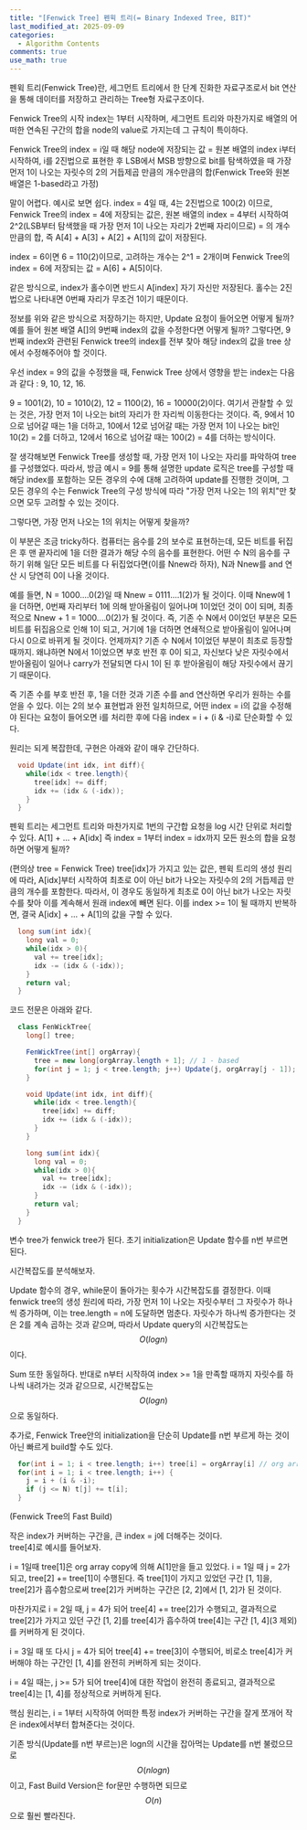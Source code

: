 ```yaml
---
title: "[Fenwick Tree] 펜윅 트리(= Binary Indexed Tree, BIT)"
last_modified_at: 2025-09-09
categories:
  - Algorithm Contents
comments: true
use_math: true
---
```

  
펜윅 트리(Fenwick Tree)란, 세그먼트 트리에서 한 단계 진화한 자료구조로서 bit 연산을 통해 데이터를 저장하고 관리하는 Tree형 자료구조이다.  
  
Fenwick Tree의 시작 index는 1부터 시작하며, 세그먼트 트리와 마찬가지로 배열의 어떠한 연속된 구간의 합을 node의 value로 가지는데 그 규칙이 특이하다.  
  
Fenwick Tree의 index = i일 때 해당 node에 저장되는 값 = 원본 배열의 index i부터 시작하여, i를 2진법으로 표현한 후 LSB에서 MSB 방향으로 bit를 탐색하였을 때 가장 먼저 1이 나오는 자릿수의 2의 거듭제곱 만큼의 개수만큼의 합(Fenwick Tree와 원본 배열은 1-based라고 가정)  
  
말이 어렵다. 예시로 보면 쉽다. index = 4일 때, 4는 2진법으로 100(2) 이므로, Fenwick Tree의 index = 4에 저장되는 값은, 원본 배열의 index = 4부터 시작하여 2^2(LSB부터 탐색했을 때 가장 먼저 1이 나오는 자리가 2번째 자리이므로) = 의 개수만큼의 합, 즉 A[4] + A[3] + A[2] + A[1]의 값이 저장된다.  
  
index = 6이면 6 = 110(2)이므로, 고려하는 개수는 2^1 = 2개이며 Fenwick Tree의 index = 6에 저장되는 값 = A[6] + A[5]이다.  
  
같은 방식으로, index가 홀수이면 반드시 A[index] 자기 자신만 저장된다. 홀수는 2진법으로 나타내면 0번째 자리가 무조건 1이기 때문이다.  
  
정보를 위와 같은 방식으로 저장하기는 하지만, Update 요청이 들어오면 어떻게 될까? 예를 들어 원본 배열 A[]의 9번째 index의 값을 수정한다면 어떻게 될까? 그렇다면, 9번째 index와 관련된 Fenwick tree의 index를 전부 찾아 해당 index의 값을 tree 상에서 수정해주어야 할 것이다.  
  
우선 index = 9의 값을 수정했을 때, Fenwick Tree 상에서 영향을 받는 index는 다음과 같다 : 9, 10, 12, 16.  
  
9 = 1001(2), 10 = 1010(2), 12 = 1100(2), 16 = 10000(2)이다. 여기서 관찰할 수 있는 것은, 가장 먼저 1이 나오는 bit의 자리가 한 자리씩 이동한다는 것이다. 즉, 9에서 10으로 넘어갈 때는 1을 더하고, 10에서 12로 넘어갈 때는 가장 먼저 1이 나오는 bit인 10(2) = 2를 더하고, 12에서 16으로 넘어갈 때는 100(2) = 4를 더하는 방식이다.  
  
잘 생각해보면 Fenwick Tree를 생성할 때, 가장 먼저 1이 나오는 자리를 파악하여 tree를 구성했었다. 따라서, 방금 예시 = 9를 통해 설명한 update 로직은 tree를 구성할 때 해당 index를 포함하는 모든 경우의 수에 대해 고려하여 update를 진행한 것이며, 그 모든 경우의 수는 Fenwick Tree의 구성 방식에 따라 "가장 먼저 나오는 1의 위치"만 찾으면 모두 고려할 수 있는 것이다.  
  
그렇다면, 가장 먼저 나오는 1의 위치는 어떻게 찾을까?  
  
이 부분은 조금 tricky하다. 컴퓨터는 음수를 2의 보수로 표현하는데, 모든 비트를 뒤집은 후 맨 끝자리에 1을 더한 결과가 해당 수의 음수를 표현한다. 어떤 수 N의 음수를 구하기 위해 일단 모든 비트를 다 뒤집었다면(이를 Nnew라 하자), N과 Nnew를 and 연산 시 당연히 0이 나올 것이다.  
  
예를 들면, N = 1000....0(2)일 때 Nnew = 0111....1(2)가 될 것이다. 이때 Nnew에 1을 더하면, 0번째 자리부터 1에 의해 받아올림이 일어나며 1이었던 것이 0이 되며, 최종적으로 Nnew + 1 = 1000....0(2)가 될 것이다. 즉, 기존 수 N에서 0이었던 부분은 모든 비트를 뒤집음으로 인해 1이 되고, 거기에 1을 더하면 연쇄적으로 받아올림이 일어나며 다시 0으로 바뀌게 될 것이다. 언제까지? 기존 수 N에서 1이었던 부분이 최초로 등장할 때까지. 왜냐하면 N에서 1이었으면 부호 반전 후 0이 되고, 자신보다 낮은 자릿수에서 받아올림이 일어나 carry가 전달되면 다시 1이 된 후 받아올림이 해당 자릿수에서 끊기기 때문이다.  
  
즉 기존 수를 부호 반전 후, 1을 더한 것과 기존 수를 and 연산하면 우리가 원하는 수를 얻을 수 있다. 이는 2의 보수 표현법과 완전 일치하므로, 어떤 index = i의 값을 수정해야 된다는 요청이 들어오면 i를 처리한 후에 다음 index = i + (i & -i)로 단순화할 수 있다.  
  
원리는 되게 복잡한데, 구현은 아래와 같이 매우 간단하다.  
```java
  void Update(int idx, int diff){
    while(idx < tree.length){
      tree[idx] += diff;
      idx += (idx & (-idx));
    }
  }  
```  
  
펜윅 트리는 세그먼트 트리와 마찬가지로 1번의 구간합 요청을 log 시간 단위로 처리할 수 있다. A[1] + ... + A[idx] 즉 index = 1부터 index = idx까지 모든 원소의 합을 요청하면 어떻게 될까?  
  
(편의상 tree = Fenwick Tree) tree[idx]가 가지고 있는 값은, 펜윅 트리의 생성 원리에 따라, A[idx]부터 시작하여 최초로 0이 아닌 bit가 나오는 자릿수의 2의 거듭제곱 만큼의 개수를 포함한다. 따라서, 이 경우도 동일하게 최초로 0이 아닌 bit가 나오는 자릿수를 찾아 이를 계속해서 원래 index에 빼면 된다. 이를 index >= 1이 될 때까지 반복하면, 결국 A[idx] + ... + A[1]의 값을 구할 수 있다.  
```java
  long sum(int idx){
    long val = 0;
    while(idx > 0){
      val += tree[idx];
      idx -= (idx & (-idx));
    }
    return val;
  } 
```  
  
코드 전문은 아래와 같다.
```java
  class FenWickTree{
    long[] tree;

    FenWickTree(int[] orgArray){
      tree = new long[orgArray.length + 1]; // 1 - based
      for(int j = 1; j < tree.length; j++) Update(j, orgArray[j - 1]);
    }

    void Update(int idx, int diff){
      while(idx < tree.length){
        tree[idx] += diff;
        idx += (idx & (-idx));
      }
    }

    long sum(int idx){
      long val = 0;
      while(idx > 0){
        val += tree[idx];
        idx -= (idx & (-idx));
      }
      return val;
    }
  }
```  
  
변수 tree가 fenwick tree가 된다. 초기 initialization은 Update 함수를 n번 부르면 된다.  
  
시간복잡도를 분석해보자.  
  
Update 함수의 경우, while문이 돌아가는 횟수가 시간복잡도를 결정한다. 이때 fenwick tree의 생성 원리에 따라, 가장 먼저 1이 나오는 자릿수부터 그 자릿수가 하나씩 증가하며, 이는 tree.length = n에 도달하면 멈춘다. 자릿수가 하나씩 증가한다는 것은 2를 계속 곱하는 것과 같으며, 따라서 Update query의 시간복잡도는 $$O(logn)$$이다.  
  
Sum 또한 동일하다. 반대로 n부터 시작하여 index >= 1을 만족할 때까지 자릿수를 하나씩 내려가는 것과 같으므로, 시간복잡도는 $$O(logn)$$으로 동일하다.  
  
추가로, Fenwick Tree안의 initialization을 단순히 Update를 n번 부르게 하는 것이 아닌 빠르게 build할 수도 있다.  
```java
  for(int i = 1; i < tree.length; i++) tree[i] = orgArray[i] // org array copy
  for(int i = 1; i < tree.length; i++) {
    j = i + (i & -i);
    if (j <= N) t[j] += t[i];
  }
``` 
(Fenwick Tree의 Fast Build)  
  
작은 index가 커버하는 구간을, 큰 index = j에 더해주는 것이다.  
tree[4]로 예시를 들어보자.  
  
i = 1일때 tree[1]은 org array copy에 의해 A[1]만을 들고 있었다. i = 1일 때 j = 2가 되고, tree[2] += tree[1]이 수행된다. 즉 tree[1]이 가지고 있었던 구간 [1, 1]을, tree[2]가 흡수함으로써 tree[2]가 커버하는 구간은 [2, 2]에서 [1, 2]가 된 것이다.  
  
마찬가지로 i = 2일 때, j = 4가 되어 tree[4] += tree[2]가 수행되고, 결과적으로 tree[2]가 가지고 있던 구간 [1, 2]를 tree[4]가 흡수하여 tree[4]는 구간 [1, 4](3 제외)를 커버하게 된 것이다.  
  
i = 3일 때 또 다시 j = 4가 되어 tree[4] += tree[3]이 수행되어, 비로소 tree[4]가 커버해야 하는 구간인 [1, 4]를 완전히 커버하게 되는 것이다.  
  
i = 4일 때는, j >= 5가 되어 tree[4]에 대한 작업이 완전히 종료되고, 결과적으로 tree[4]는 [1, 4]를 정상적으로 커버하게 된다.  
  
핵심 원리는, i = 1부터 시작하여 어떠한 특정 index가 커버하는 구간을 잘게 쪼개어 작은 index에서부터 합쳐준다는 것이다.  
  
기존 방식(Update를 n번 부르는)은 logn의 시간을 잡아먹는 Update를 n번 불렀으므로 $$O(nlogn)$$이고, Fast Build Version은 for문만 수행하면 되므로 $$O(n)$$으로 훨씬 빨라진다.  
  